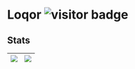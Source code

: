 # Loqor <img src="https://visitor-badge.laobi.icu/badge?page_id=loqor.loqor" alt="visitor badge"/>
## Stats 
| <img align="center" src="https://github-readme-stats.vercel.app/api?username=duzos&show_icons=true&theme=github_dark&custom_title=Stats"/> | <img align="center" src="https://github-readme-stats.vercel.app/api/top-langs/?username=loqor&show_icons=true&layout=compact&theme=github_dark"/> |
| ------------- | ------------- |
